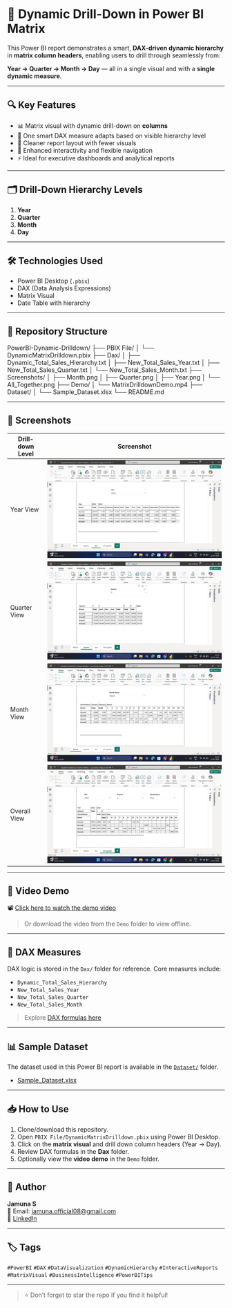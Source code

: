 # 🚀 Dynamic Drill-Down in Power BI Matrix

This Power BI report demonstrates a smart, **DAX-driven dynamic hierarchy** in **matrix column headers**, enabling users to drill through seamlessly from:

**Year → Quarter → Month → Day** — all in a single visual and with a **single dynamic measure**.

---

## 🔍 Key Features

- 📊 Matrix visual with dynamic drill-down on **columns**
- 🧠 One smart DAX measure adapts based on visible hierarchy level
- 🧼 Cleaner report layout with fewer visuals
- 🧭 Enhanced interactivity and flexible navigation
- ⚡ Ideal for executive dashboards and analytical reports

---

## 🗂️ Drill-Down Hierarchy Levels

1. **Year**
2. **Quarter**
3. **Month**
4. **Day**

---

## 🛠️ Technologies Used

- Power BI Desktop (`.pbix`)
- DAX (Data Analysis Expressions)
- Matrix Visual
- Date Table with hierarchy

---

## 📁 Repository Structure

PowerBI-Dynamic-Drilldown/
├── PBIX File/
│   └── DynamicMatrixDrilldown.pbix
├── Dax/
│   ├── Dynamic_Total_Sales_Hierarchy.txt
│   ├── New_Total_Sales_Year.txt
│   ├── New_Total_Sales_Quarter.txt
│   └── New_Total_Sales_Month.txt
├── Screenshots/
│   ├── Month.png
│   ├── Quarter.png
│   ├── Year.png
│   └── All_Together.png
├── Demo/
│   └── MatrixDrilldownDemo.mp4
├── Dataset/
│   └── Sample_Dataset.xlsx
└── README.md

---

## 📸 Screenshots

| Drill-down Level |                   Screenshot                       |
|------------------|----------------------------------------------------|
| Year View        | ![Year View](Screenshots/Year.png)                 |
| Quarter View     | ![Quarter View](Screenshots/Quarter.png)           |
| Month View       | ![Month View](Screenshots/Month.png)               |
| Overall View     | ![All Together View](Screenshots/All_Together.png) |

---

## 🎥 Video Demo

📽️ [Click here to watch the demo video](Demo/MatrixDrilldownDemo.mp4)

> Or download the video from the `Demo` folder to view offline.

---

## 🧮 DAX Measures

DAX logic is stored in the `Dax/` folder for reference. Core measures include:

- `Dynamic_Total_Sales_Hierarchy`
- `New_Total_Sales_Year`
- `New_Total_Sales_Quarter`
- `New_Total_Sales_Month`

> Explore [DAX formulas here](Dax/)

---

## 📊 Sample Dataset

The dataset used in this Power BI report is available in the [`Dataset/`](Dataset/) folder.

- [Sample_Dataset.xlsx](Dataset/Sample_Dataset.xlsx)

---

## 📥 How to Use

1. Clone/download this repository.
2. Open `PBIX File/DynamicMatrixDrilldown.pbix` using Power BI Desktop.
3. Click on the **matrix visual** and drill down column headers (Year → Day).
4. Review DAX formulas in the **Dax** folder.
5. Optionally view the **video demo** in the `Demo` folder.

---

## 🙋 Author

**Jamuna S**  
📧 Email: [jamuna.official08@gmail.com](mailto:jamuna.official08@gmail.com)  
🔗 [LinkedIn](https://www.linkedin.com/in/jamuna-s-9b3a19358/)

---

## 🏷️ Tags

`#PowerBI` `#DAX` `#DataVisualization` `#DynamicHierarchy` `#InteractiveReports` `#MatrixVisual` `#BusinessIntelligence` `#PowerBITips`

---

> ⭐ Don’t forget to star the repo if you find it helpful!

